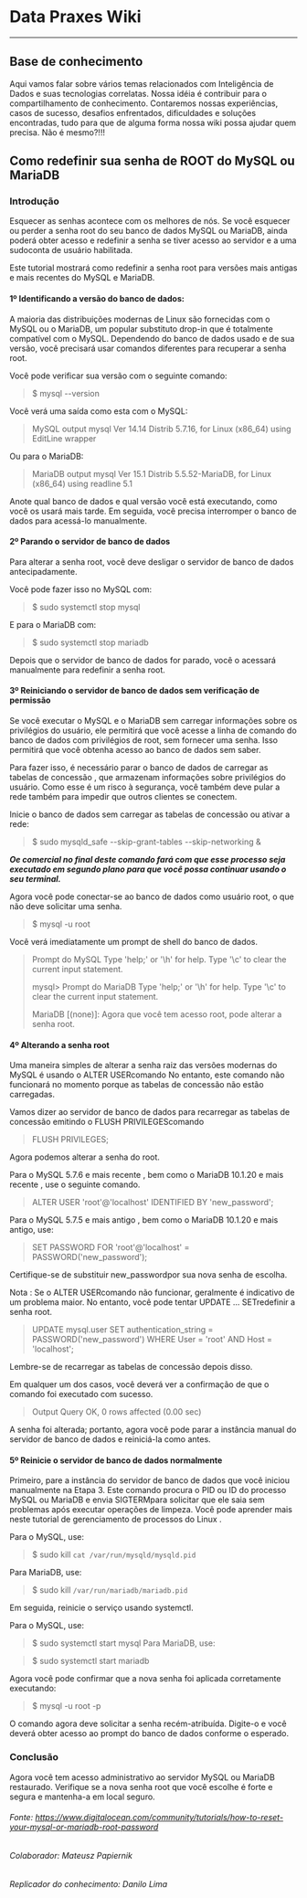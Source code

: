 # Data Praxes Wiki
------------------
## Base de conhecimento

  Aqui vamos falar sobre vários temas relacionados com Inteligência de Dados e suas tecnologias correlatas.
Nossa idéia é contribuir para o compartilhamento de conhecimento. 
Contaremos nossas experiências, casos de sucesso, desafios enfrentados, dificuldades e soluções encontradas, tudo para que de alguma forma nossa wiki possa ajudar quem precisa. Não é mesmo?!!!

## Como redefinir sua senha de ROOT do MySQL ou MariaDB

### Introdução

Esquecer as senhas acontece com os melhores de nós. Se você esquecer ou perder a senha root do seu banco de dados MySQL ou MariaDB, ainda poderá obter acesso e redefinir a senha se tiver acesso ao servidor e a uma sudoconta de usuário habilitada.

Este tutorial mostrará como redefinir a senha root para versões mais antigas e mais recentes do MySQL e MariaDB.
  
#### 1º Identificando a versão do banco de dados:
  
A maioria das distribuições modernas de Linux são fornecidas com o MySQL ou o MariaDB, um popular substituto drop-in que é totalmente compatível com o MySQL. Dependendo do banco de dados usado e de sua versão, você precisará usar comandos diferentes para recuperar a senha root.

Você pode verificar sua versão com o seguinte comando:
  
> $ mysql --version

Você verá uma saída como esta com o MySQL:

> MySQL output
> mysql  Ver 14.14 Distrib 5.7.16, for Linux (x86_64) using  EditLine wrapper

Ou para o MariaDB:

> MariaDB output
> mysql  Ver 15.1 Distrib 5.5.52-MariaDB, for Linux (x86_64) using readline 5.1

Anote qual banco de dados e qual versão você está executando, como você os usará mais tarde. Em seguida, você precisa interromper o banco de dados para acessá-lo manualmente.

#### 2º Parando o servidor de banco de dados

Para alterar a senha root, você deve desligar o servidor de banco de dados antecipadamente.

Você pode fazer isso no MySQL com:

> $ sudo systemctl stop mysql

E para o MariaDB com:

> $ sudo systemctl stop mariadb

Depois que o servidor de banco de dados for parado, você o acessará manualmente para redefinir a senha root.

#### 3º Reiniciando o servidor de banco de dados sem verificação de permissão

Se você executar o MySQL e o MariaDB sem carregar informações sobre os privilégios do usuário, ele permitirá que você acesse a linha de comando do banco de dados com privilégios de root, sem fornecer uma senha. Isso permitirá que você obtenha acesso ao banco de dados sem saber.

Para fazer isso, é necessário parar o banco de dados de carregar as tabelas de concessão , que armazenam informações sobre privilégios do usuário. Como esse é um risco à segurança, você também deve pular a rede também para impedir que outros clientes se conectem.

Inicie o banco de dados sem carregar as tabelas de concessão ou ativar a rede:

> $ sudo mysqld_safe --skip-grant-tables --skip-networking &

***Oe comercial no final deste comando fará com que esse processo seja executado em segundo plano para que você possa continuar usando o seu terminal.***

Agora você pode conectar-se ao banco de dados como usuário root, o que não deve solicitar uma senha.

> $ mysql -u root

Você verá imediatamente um prompt de shell do banco de dados.

> Prompt do MySQL
> Type 'help;' or '\h' for help. Type '\c' to clear the current input statement.
> 
> mysql>
> Prompt do MariaDB
> Type 'help;' or '\h' for help. Type '\c' to clear the current input statement.
>
> MariaDB [(none)]:
Agora que você tem acesso root, pode alterar a senha root.

#### 4º Alterando a senha root

Uma maneira simples de alterar a senha raiz das versões modernas do MySQL é usando o ALTER USERcomando No entanto, este comando não funcionará no momento porque as tabelas de concessão não estão carregadas.

Vamos dizer ao servidor de banco de dados para recarregar as tabelas de concessão emitindo o FLUSH PRIVILEGEScomando

> FLUSH PRIVILEGES;

Agora podemos alterar a senha do root.

Para o MySQL 5.7.6 e mais recente , bem como o MariaDB 10.1.20 e mais recente , use o seguinte comando.

> ALTER USER 'root'@'localhost' IDENTIFIED BY 'new_password';

Para o MySQL 5.7.5 e mais antigo , bem como o MariaDB 10.1.20 e mais antigo, use:

> SET PASSWORD FOR 'root'@'localhost' = PASSWORD('new_password');

Certifique-se de substituir new_passwordpor sua nova senha de escolha.

Nota : Se o ALTER USERcomando não funcionar, geralmente é indicativo de um problema maior. No entanto, você pode tentar UPDATE ... SETredefinir a senha root.

> UPDATE mysql.user SET authentication_string = PASSWORD('new_password') WHERE User = 'root' AND Host = 'localhost';

Lembre-se de recarregar as tabelas de concessão depois disso.

Em qualquer um dos casos, você deverá ver a confirmação de que o comando foi executado com sucesso.

> Output
> Query OK, 0 rows affected (0.00 sec)

A senha foi alterada; portanto, agora você pode parar a instância manual do servidor de banco de dados e reiniciá-la como antes.

#### 5º Reinicie o servidor de banco de dados normalmente

Primeiro, pare a instância do servidor de banco de dados que você iniciou manualmente na Etapa 3. Este comando procura o PID ou ID do processo MySQL ou MariaDB e envia SIGTERMpara solicitar que ele saia sem problemas após executar operações de limpeza. Você pode aprender mais neste tutorial de gerenciamento de processos do Linux .

Para o MySQL, use:

> $ sudo kill `cat /var/run/mysqld/mysqld.pid`

Para MariaDB, use:

> $ sudo kill `/var/run/mariadb/mariadb.pid`

Em seguida, reinicie o serviço usando systemctl.

Para o MySQL, use:

> $ sudo systemctl start mysql
Para MariaDB, use:

> $ sudo systemctl start mariadb

Agora você pode confirmar que a nova senha foi aplicada corretamente executando:

> $ mysql -u root -p

O comando agora deve solicitar a senha recém-atribuída. Digite-o e você deverá obter acesso ao prompt do banco de dados conforme o esperado.

### Conclusão

Agora você tem acesso administrativo ao servidor MySQL ou MariaDB restaurado. Verifique se a nova senha root que você escolhe é forte e segura e mantenha-a em local seguro.
  
###### Fonte: https://www.digitalocean.com/community/tutorials/how-to-reset-your-mysql-or-mariadb-root-password
###### Colaborador: Mateusz Papiernik
###### Replicador do conhecimento: Danilo Lima


